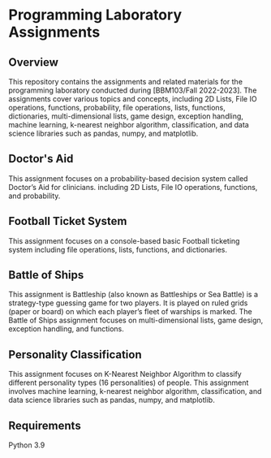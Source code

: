# Programming Laboratory Assignments

## Overview

This repository contains the assignments and related materials for the programming laboratory conducted during [BBM103/Fall 2022-2023]. The assignments cover various topics and concepts, including 2D Lists, File IO operations, functions, probability, file operations, lists, functions, dictionaries, multi-dimensional lists, game design, exception handling, machine learning, k-nearest neighbor algorithm, classification, and data science libraries such as pandas, numpy, and matplotlib.


## Doctor's Aid
This assignment focuses on a probability-based decision system called Doctor’s Aid for clinicians.
including 2D Lists, File IO operations, functions, and probability.

## Football Ticket System
This assignment focuses on a console-based basic Football ticketing system
including file operations, lists, functions, and dictionaries. 

## Battle of Ships
This assignment is Battleship (also known as Battleships or Sea Battle) is a strategy-type guessing game for
two players. It is played on ruled grids (paper or board) on which each player’s fleet of
warships is marked. The Battle of Ships assignment focuses on multi-dimensional lists, game design, exception handling, and functions.

## Personality Classification
This assignment  focuses on K-Nearest Neighbor Algorithm to classify different personality types (16 personalities) of people.
This assignment involves machine learning, k-nearest neighbor algorithm, classification, and data science libraries such as pandas, numpy, and matplotlib. 


## Requirements

Python 3.9


